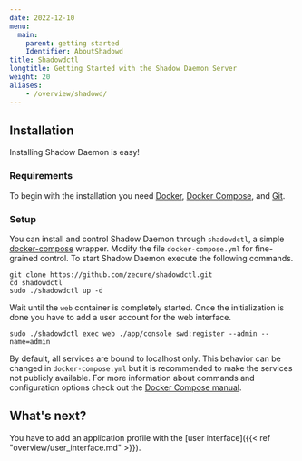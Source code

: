 ```yaml
---
date: 2022-12-10
menu:
  main:
    parent: getting started
    Identifier: AboutShadowd
title: Shadowdctl
longtitle: Getting Started with the Shadow Daemon Server
weight: 20
aliases:
    - /overview/shadowd/
---
```


## Installation

Installing Shadow Daemon is easy!

### Requirements

To begin with the installation you need [Docker](https://docs.docker.com/install/), [Docker Compose](https://docs.docker.com/compose/install/other/), and [Git](https://git-scm.com/).

### Setup

You can install and control Shadow Daemon through `shadowdctl`, a simple [docker-compose](https://docs.docker.com/compose/) wrapper.
Modify the file `docker-compose.yml` for fine-grained control.
To start Shadow Daemon execute the following commands.

    git clone https://github.com/zecure/shadowdctl.git
    cd shadowdctl
    sudo ./shadowdctl up -d

Wait until the `web` container is completely started.
Once the initialization is done you have to add a user account for the web interface.

    sudo ./shadowdctl exec web ./app/console swd:register --admin --name=admin

By default, all services are bound to localhost only.
This behavior can be changed in `docker-compose.yml` but it is recommended to make the services not publicly available.
For more information about commands and configuration options check out the [Docker Compose manual](https://docs.docker.com/compose/).

## What's next?

You have to add an application profile with the [user interface]({{< ref "overview/user_interface.md" >}}).
